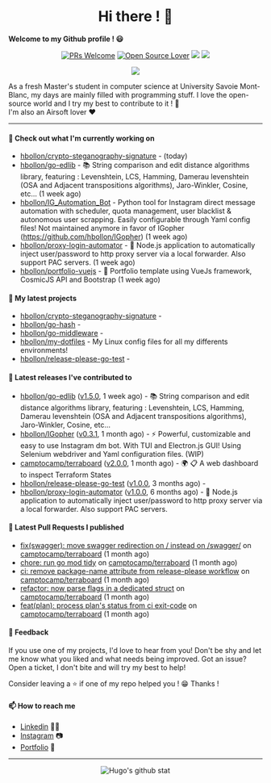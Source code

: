 <h1 align="center">Hi there ! 👋</h1>

**Welcome to my Github profile ! 😃** <br/>

<p align="center"> 
    <a href="https://github.com/hbollon/"><img src="https://img.shields.io/badge/PRs-welcome-brightgreen.svg?style=flat&logo=github" alt="PRs Welcome"></a> 
    <a href="https://github.com/hbollon/"><img src="https://badges.frapsoft.com/os/v2/open-source.svg?v=103" alt="Open Source Lover"></a>
    <a href="https://github.com/hbollon/"><img src="https://komarev.com/ghpvc/?username=hbollon"></a>
    <a href="https://github.com/hbollon/"><img src="https://img.shields.io/github/followers/hbollon.svg?label=Follow%20@hbollon&style=social"></a>
</p>

<p align="center"> 
    <a href="https://github.com/ryo-ma/github-profile-trophy"><img src="https://github-profile-trophy.vercel.app/?username=hbollon&theme=onedark&margin-w=15&margin-h=15&no-frame=true&column=7"/></a>
</p>

As a fresh Master's student in computer science at University Savoie Mont-Blanc, my days are mainly filled with programming stuff. I love the open-source world and I try my best to contribute to it ! 🙈 <br/>
I'm also an Airsoft lover ❤️

<hr>

#### 👷 Check out what I'm currently working on

- [hbollon/crypto-steganography-signature](https://github.com/hbollon/crypto-steganography-signature) -  (today)
- [hbollon/go-edlib](https://github.com/hbollon/go-edlib) - 📚 String comparison and edit distance algorithms library, featuring : Levenshtein, LCS, Hamming, Damerau levenshtein (OSA and Adjacent transpositions algorithms), Jaro-Winkler, Cosine, etc... (1 week ago)
- [hbollon/IG_Automation_Bot](https://github.com/hbollon/IG_Automation_Bot) - Python tool for Instagram direct message automation with scheduler, quota management, user blacklist &amp; autonomous user scrapping. Easily configurable through Yaml config files! Not maintained anymore in favor of IGopher (https://github.com/hbollon/IGopher) (1 week ago)
- [hbollon/proxy-login-automator](https://github.com/hbollon/proxy-login-automator) - 🚀 Node.js application to automatically inject user/password to http proxy server via a local forwarder. Also support PAC servers. (1 week ago)
- [hbollon/portfolio-vuejs](https://github.com/hbollon/portfolio-vuejs) - 💼 Portfolio template using VueJs framework, CosmicJS API and Bootstrap (1 week ago)

#### 🌱 My latest projects

- [hbollon/crypto-steganography-signature](https://github.com/hbollon/crypto-steganography-signature) - 
- [hbollon/go-hash](https://github.com/hbollon/go-hash) - 
- [hbollon/go-middleware](https://github.com/hbollon/go-middleware) - 
- [hbollon/my-dotfiles](https://github.com/hbollon/my-dotfiles) - My Linux config files for all my differents environments!
- [hbollon/release-please-go-test](https://github.com/hbollon/release-please-go-test) - 

#### 🔭 Latest releases I've contributed to

- [hbollon/go-edlib](https://github.com/hbollon/go-edlib) ([v1.5.0](https://github.com/hbollon/go-edlib/releases/tag/v1.5.0), 1 week ago) - 📚 String comparison and edit distance algorithms library, featuring : Levenshtein, LCS, Hamming, Damerau levenshtein (OSA and Adjacent transpositions algorithms), Jaro-Winkler, Cosine, etc...
- [hbollon/IGopher](https://github.com/hbollon/IGopher) ([v0.3.1](https://github.com/hbollon/IGopher/releases/tag/v0.3.1), 1 month ago) - ⚡ Powerful, customizable and easy to use Instagram dm bot. With TUI and Electron.js GUI! Using Selenium webdriver and Yaml configuration files. (WIP)
- [camptocamp/terraboard](https://github.com/camptocamp/terraboard) ([v2.0.0](https://github.com/camptocamp/terraboard/releases/tag/v2.0.0), 1 month ago) - :earth_africa: :clipboard:  A web dashboard to inspect Terraform States 
- [hbollon/release-please-go-test](https://github.com/hbollon/release-please-go-test) ([v1.0.0](https://github.com/hbollon/release-please-go-test/releases/tag/v1.0.0), 3 months ago) - 
- [hbollon/proxy-login-automator](https://github.com/hbollon/proxy-login-automator) ([v1.0.0](https://github.com/hbollon/proxy-login-automator/releases/tag/v1.0.0), 6 months ago) - 🚀 Node.js application to automatically inject user/password to http proxy server via a local forwarder. Also support PAC servers.

#### 🔨 Latest Pull Requests I published

- [fix(swagger): move swagger redirection on / instead on /swagger/](https://github.com/camptocamp/terraboard/pull/221) on [camptocamp/terraboard](https://github.com/camptocamp/terraboard) (1 month ago)
- [chore: run go mod tidy](https://github.com/camptocamp/terraboard/pull/220) on [camptocamp/terraboard](https://github.com/camptocamp/terraboard) (1 month ago)
- [ci: remove package-name attribute from release-please workflow](https://github.com/camptocamp/terraboard/pull/219) on [camptocamp/terraboard](https://github.com/camptocamp/terraboard) (1 month ago)
- [refactor: now parse flags in a dedicated struct](https://github.com/camptocamp/terraboard/pull/217) on [camptocamp/terraboard](https://github.com/camptocamp/terraboard) (1 month ago)
- [feat(plan): process plan&#39;s status from ci exit-code](https://github.com/camptocamp/terraboard/pull/215) on [camptocamp/terraboard](https://github.com/camptocamp/terraboard) (1 month ago)

#### 💬 Feedback

If you use one of my projects, I'd love to hear from you! Don't be shy and let me know what you liked
and what needs being improved. Got an issue? Open a ticket, I don't bite and will try my best to help!

Consider leaving a ⭐ if one of my repo helped you ! 😁 Thanks !

#### 📫 How to reach me
- <a href="https://www.linkedin.com/in/hugobollon">Linkedin</a> 👨‍💼
- <a href="https://www.instagram.com/_hbollon">Instagram</a> 📷
- <a href="https://hugobollon.me">Portfolio</a> 💼

<hr>

<div align="center">
    <a>
        <img alt="Hugo's github stat" src="https://github-readme-stats.vercel.app/api?username=hbollon&count_private=true&show_icons=true&theme=dark&include_all_commits=true" />
    </a>
</div>
